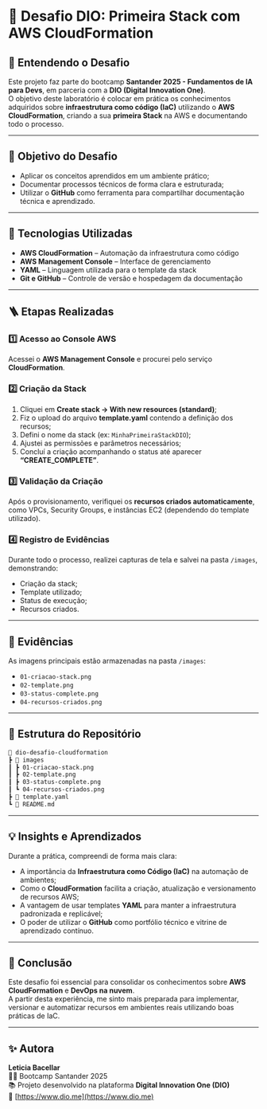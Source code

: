 # 🚀 Desafio DIO: Primeira Stack com AWS CloudFormation

## 🧠 Entendendo o Desafio
Este projeto faz parte do bootcamp **Santander 2025 - Fundamentos de IA para Devs**, em parceria com a **DIO (Digital Innovation One)**.  
O objetivo deste laboratório é colocar em prática os conhecimentos adquiridos sobre **infraestrutura como código (IaC)** utilizando o **AWS CloudFormation**, criando a sua **primeira Stack** na AWS e documentando todo o processo.

---

## 🎯 Objetivo do Desafio
- Aplicar os conceitos aprendidos em um ambiente prático;
- Documentar processos técnicos de forma clara e estruturada;
- Utilizar o **GitHub** como ferramenta para compartilhar documentação técnica e aprendizado.

---

## 🧰 Tecnologias Utilizadas
- **AWS CloudFormation** – Automação da infraestrutura como código  
- **AWS Management Console** – Interface de gerenciamento  
- **YAML** – Linguagem utilizada para o template da stack  
- **Git e GitHub** – Controle de versão e hospedagem da documentação  

---

## 🪜 Etapas Realizadas

### 1️⃣ Acesso ao Console AWS
Acessei o **AWS Management Console** e procurei pelo serviço **CloudFormation**.

### 2️⃣ Criação da Stack
1. Cliquei em **Create stack → With new resources (standard)**;  
2. Fiz o upload do arquivo **template.yaml** contendo a definição dos recursos;  
3. Defini o nome da stack (ex: `MinhaPrimeiraStackDIO`);  
4. Ajustei as permissões e parâmetros necessários;  
5. Concluí a criação acompanhando o status até aparecer **“CREATE_COMPLETE”**.

### 3️⃣ Validação da Criação
Após o provisionamento, verifiquei os **recursos criados automaticamente**, como VPCs, Security Groups, e instâncias EC2 (dependendo do template utilizado).

### 4️⃣ Registro de Evidências
Durante todo o processo, realizei capturas de tela e salvei na pasta `/images`, demonstrando:
- Criação da stack;
- Template utilizado;
- Status de execução;
- Recursos criados.

---

## 📸 Evidências
As imagens principais estão armazenadas na pasta `/images`:
- `01-criacao-stack.png`
- `02-template.png`
- `03-status-complete.png`
- `04-recursos-criados.png`

---

## 🧩 Estrutura do Repositório

```bash
📁 dio-desafio-cloudformation
┣ 📁 images
┃ ┣ 01-criacao-stack.png
┃ ┣ 02-template.png
┃ ┣ 03-status-complete.png
┃ ┗ 04-recursos-criados.png
┣ 📄 template.yaml
┗ 📄 README.md

```

---

## 💡 Insights e Aprendizados

Durante a prática, compreendi de forma mais clara:
- A importância da **Infraestrutura como Código (IaC)** na automação de ambientes;  
- Como o **CloudFormation** facilita a criação, atualização e versionamento de recursos AWS;  
- A vantagem de usar templates **YAML** para manter a infraestrutura padronizada e replicável;  
- O poder de utilizar o **GitHub** como portfólio técnico e vitrine de aprendizado contínuo.  

---

## 🏁 Conclusão

Este desafio foi essencial para consolidar os conhecimentos sobre **AWS CloudFormation** e **DevOps na nuvem**.  
A partir desta experiência, me sinto mais preparada para implementar, versionar e automatizar recursos em ambientes reais utilizando boas práticas de IaC.  

---

## ✨ Autora

**Leticia Bacellar**  
👩‍💻 Bootcamp Santander 2025  
📚 Projeto desenvolvido na plataforma **Digital Innovation One (DIO)**  
🔗 [https://www.dio.me](https://www.dio.me)
